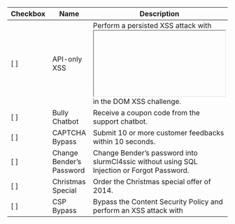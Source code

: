 | Checkbox | Name                          | Description                                                                                       |
|----------|-------------------------------|---------------------------------------------------------------------------------------------------|
| [ ]      | API-only XSS                  | Perform a persisted XSS attack with <iframe src="javascript:alert(`xss)">` without using the frontend application at all. |
| [ ]      | Access Log                    | Gain access to any access log file of the server.                                               |
| [ ]      | Admin Registration             | Register as a user with administrator privileges.                                               |
| [ ]      | Admin Section                 | Access the administration section of the store.                                                 |
| [ ]      | Allowlist Bypass              | Enforce a redirect to a page you are not supposed to redirect to.                               |
| [ ]      | Arbitrary File Write          | Overwrite the Legal Information file.                                                            |
| [ ]      | Bjoern’s Favorite Pet         | Reset the password of Bjoern’s OWASP account via the Forgot Password mechanism with the truthful answer to his security question. |
| [ ]      | Blockchain Hype               | Learn about the Token Sale before its official announcement.                                     |
| [ ]      | Blocked RCE DoS               | Perform a Remote Code Execution that would keep a less hardened application busy forever.        |
| [ ]      | Bonus Payload                 | Use the bonus payload <iframe width="100%" height="166" scrolling="no" frameborder="no" allow="autoplay" src="https://w.soundcloud.com/player/?url=https%3A//api.soundcloud.com/tracks/771984076&color=%23ff5500&auto_play=true&hide_related=false&show_comments=true&show_user=true&show_reposts=false&show_teaser=true"></iframe> in the DOM XSS challenge. |
| [ ]      | Bully Chatbot                 | Receive a coupon code from the support chatbot.                                                 |
| [ ]      | CAPTCHA Bypass                | Submit 10 or more customer feedbacks within 10 seconds.                                         |
| [ ]      | Change Bender’s Password      | Change Bender’s password into slurmCl4ssic without using SQL Injection or Forgot Password.      |
| [ ]      | Christmas Special             | Order the Christmas special offer of 2014.                                                      |
| [ ]      | CSP Bypass                   | Bypass the Content Security Policy and perform an XSS attack with <script>alert(`xss)</script>` on a legacy page within the application. |
| [ ]      | Client-side XSS Protection    | Perform a persisted XSS attack with <iframe src="javascript:alert(`xss)">` bypassing a client-side security mechanism. |
| [ ]      | Confidential Document         | Access a confidential document.                                                                    |
| [ ]      | Cross-Site Imaging            | Stick cute cross-domain kittens all over our delivery boxes.                                      |
| [ ]      | CSRF                          | Change the name of a user by performing Cross-Site Request Forgery from another origin.           |
| [ ]      | DOM XSS                      | Perform a DOM XSS attack with <iframe src="javascript:alert(`xss)">.                             |
| [ ]      | Database Schema               | Exfiltrate the entire DB schema definition via SQL Injection.                                     |
| [ ]      | Deluxe Fraud                  | Obtain a Deluxe Membership without paying for it.                                               |
| [ ]      | Deprecated Interface          | Use a deprecated B2B interface that was not properly shut down.                                   |
| [ ]      | Easter Egg                   | Find the hidden easter egg.                                                                        |
| [ ]      | Email Leak                   | Perform an unwanted information disclosure by accessing data cross-domain.                        |
| [ ]      | Empty User Registration       | Register a user with an empty email and password.                                                |
| [ ]      | Ephemeral Accountant          | Log in with the (non-existing) accountant acc0unt4nt@juice-sh.op without ever registering that user. |
| [ ]      | Error Handling                | Provoke an error that is neither very gracefully nor consistently handled.                        |
| [ ]      | Expired Coupon                | Successfully redeem an expired campaign coupon code.                                              |
| [ ]      | Exposed Metrics               | Find the endpoint that serves usage data to be scraped by a popular monitoring system.            |
| [ ]      | Extra Language                | Retrieve the language file that never made it into production.                                    |
| [ ]      | Five-Star Feedback            | Get rid of all 5-star customer feedback.                                                          |
| [ ]      | Forged Coupon                 | Forge a coupon code that gives you a discount of at least 80%.                                   |
| [ ]      | Forged Feedback               | Post some feedback in another user’s name.                                                       |
| [ ]      | Forged Review                 | Post a product review as another user or edit any user’s existing review.                        |
| [ ]      | Forged Signed JWT             | Forge an almost properly RSA-signed JWT token that impersonates the (non-existing) user rsa_lord@juice-sh.op. |
| [ ]      | Forgotten Developer Backup     | Access a developer’s forgotten backup file.                                                      |
| [ ]      | Forgotten Sales Backup        | Access a salesman’s forgotten backup file.                                                        |
| [ ]      | Frontend Typosquatting       | Inform the shop about a typosquatting imposter that dug itself deep into the frontend. (Mention the exact name of the culprit) |
| [ ]      | GDPR Data Erasure             | Log in with Chris' erased user account.                                                           |
| [ ]      | GDPR Data Theft               | Steal someone else’s personal data without using Injection.                                       |
| [ ]      | HTTP-Header XSS              | Perform a persisted XSS attack with <iframe src="javascript:alert(`xss)">` through an HTTP header. |
| [ ]      | Imaginary Challenge           | Solve challenge #999. Unfortunately, this challenge does not exist.                              |
| [ ]      | Kill Chatbot                  | Permanently disable the support chatbot so that it can no longer answer customer queries.        |
| [ ]      | Leaked Access Logs            | Dumpster dive the Internet for a leaked password and log in to the original user account it belongs to. (Creating a new account with the same password does not qualify as a solution.) |
| [ ]      | Leaked Unsafe Product         | Identify an unsafe product that was removed from the shop and inform the shop which ingredients are dangerous. |
| [ ]      | Legacy Typosquatting          | Inform the shop about a typosquatting trick it has been a victim of at least in v6.2.0-SNAPSHOT. (Mention the exact name of the culprit) |
| [ ]      | Local File Read               | Gain read access to an arbitrary local file on the web server.                                   |
| [ ]      | Login Admin                   | Log in with the administrator’s user account.                                                    |
| [ ]      | Login Amy                     | Log in with Amy’s original user credentials. (This could take 93.83 billion trillion trillion centuries to brute force, but luckily she did not read the "One Important Final Note") |
| [ ]      | Login Bender                  | Log in with Bender’s user account.                                                                |
| [ ]      | Login Bjoern                  | Log in with Bjoern’s Gmail account without previously changing his password, applying SQL Injection, or hacking his Google account. |
| [ ]      | Login Jim                     | Log in with Jim’s user account.                                                                    |
| [ ]      | Login MC SafeSearch           | Log in with MC SafeSearch’s original user credentials without applying SQL Injection or any other bypass. |
| [ ]      | Login Support Team            | Log in with the support team’s original user credentials without applying SQL Injection or any other bypass. |
| [ ]      | Manipulate Basket             | Put an additional product into another user’s shopping basket.                                    |
| [ ]      | Mass Dispel                   | Close multiple "Challenge solved"-notifications in one go.                                        |
| [ ]      | Meta Geo Stalking             | Determine the answer to John’s security question by looking at an upload of him to the Photo Wall and use it to reset his password via the Forgot Password mechanism. |
| [ ]      | Mint the Honey Pot            | Mint the Honey Pot NFT by gathering BEEs from the bee haven.                                     |
| [ ]      | Misplaced Signature File      | Access a misplaced SIEM signature file.                                                           |
| [ ]      | Missing Encoding              | Retrieve the photo of Bjoern’s cat in "melee combat-mode".                                       |
| [ ]      | Multiple Likes                | Like any review at least three times as the same user.                                           |
| [ ]      | Nested Easter Egg             | Apply some advanced cryptanalysis to find the real easter egg.                                    |
| [ ]      | NFT Takeover                  | Take over the wallet containing our official Soul Bound Token (NFT).                              |
| [ ]      | NoSQL DoS                     | Let the server sleep for some time. (It has done more than enough hard work for you)              |
| [ ]      | NoSQL Exfiltration            | All your orders are belong to us! Even the ones which don’t!                                     |
| [ ]      | NoSQL Manipulation            | Update multiple product reviews at the same time.                                                |
| [ ]      | Outdated Allowlist            | Let us redirect you to one of our crypto currency addresses which are not promoted any longer.    |
| [ ]      | Password Strength             | Log in with the administrator’s user credentials without previously changing them or applying SQL Injection. |
| [ ]      | Payback Time                  | Place an order that makes you rich.                                                                |
| [ ]      | Poison Null Byte              | Bypass a security control with a Poison Null Byte to access a file not meant for your eyes.      |
| [ ]      | Premium Paywall               | Unlock Premium Challenge to access exclusive content.                                             |
| [ ]      | Privacy Policy                | Read our privacy policy.                                                                           |
| [ ]      | Privacy Policy Inspection      | Prove that you actually read our privacy policy.                                                  |
| [ ]      | Product Tampering             | Change the href of the link within the OWASP SSL Advanced Forensic Tool (O-Saft) product description into https://owasp.slack.com. |
| [ ]      | Reflected XSS                 | Perform a reflected XSS attack with <iframe src="javascript:alert(`xss)">.                       |
| [ ]      | Repetitive Registration        | Follow the DRY principle while registering a user.                                               |
| [ ]      | Reset Bender’s Password       | Reset Bender’s password via the Forgot Password mechanism with the truthful answer to his security question. |
| [ ]      | Reset Bjoern’s Password       | Reset the password of Bjoern’s internal account via the Forgot Password mechanism with the truthful answer to his security question. |
| [ ]      | Reset Jim’s Password          | Reset Jim’s password via the Forgot Password mechanism with the truthful answer to his security question. |
| [ ]      | Reset Morty’s Password        | Reset Morty’s password via the Forgot Password mechanism with his obfuscated answer to his security question. |
| [ ]      | Reset Uvogin’s Password       | Reset Uvogin’s password via the Forgot Password mechanism with the original answer to his security question. |
| [ ]      | Retrieve Blueprint            | Deprive the shop of earnings by downloading the blueprint for one of its products.                |
| [ ]      | SSRF                          | Request a hidden resource on server through server.                                              |
| [ ]      | SSTi                          | Infect the server with juicy malware by abusing arbitrary command execution.                       |
| [ ]      | Score Board                   | Find the carefully hidden 'Score Board' page.                                                    |
| [ ]      | Security Policy               | Behave like any "white hat" should before getting into the action.                               |
| [ ]      | Server-side XSS Protection    | Perform a persisted XSS attack with <iframe src="javascript:alert(`xss)">` bypassing a server-side security mechanism. |
| [ ]      | Steganography                 | Rat out a notorious character hiding in plain sight in the shop. (Mention the exact name of the character) |
| [ ]      | Successful RCE DoS            | Perform a Remote Code Execution that occupies the server for a while without using infinite loops. |
| [ ]      | Supply Chain Attack           | Inform the development team about a danger to some of their credentials. (Send them the URL of the original report or an assigned CVE or another identifier of this vulnerability) |
| [ ]      | Two Factor Authentication      | Solve the 2FA challenge for user "wurstbrot". (Disabling, bypassing or overwriting his 2FA settings does not count as a solution) |
| [ ]      | Unsigned JWT                  | Forge an essentially unsigned JWT token that impersonates the (non-existing) user jwtn3d@juice-sh.op. |
| [ ]      | Upload Size                   | Upload a file larger than 100 kB.                                                                 |
| [ ]      | Upload Type                   | Upload a file that has no .pdf or .zip extension.                                                |
| [ ]      | User Credentials              | Retrieve a list of all user credentials via SQL Injection.                                       |
| [ ]      | Video XSS                     | Embed an XSS payload </script><script>alert(`xss)</script>` into our promo video.                |
| [ ]      | View Basket                   | View another user’s shopping basket.                                                               |
| [ ]      | Visual Geo Stalking           | Determine the answer to Emma’s security question by looking at an upload of her to the Photo Wall and use it to reset her password via the Forgot Password mechanism. |
| [ ]      | Vulnerable Library            | Inform the shop about a vulnerable library it is using. (Mention the exact library name and version in your comment) |
| [ ]      | Wallet Depletion              | Withdraw more ETH from the new wallet than you deposited.                                        |
| [ ]      | Web3 Sandbox                  | Find an accidentally deployed code sandbox for writing smart contracts on the fly.                |
| [ ]      | Weird Crypto                  | Inform the shop about an algorithm or library it should definitely not use the way it does.       |
| [ ]      | XXE Data Access               | Retrieve the content of C:\Windows\system.ini or /etc/passwd from the server.                    |
| [ ]      | XXE DoS                       | Give the server something to chew on for quite a while.                                          |
| [ ]      | Zero Stars                    | Give a devastating zero-star feedback to the store.                                              |
